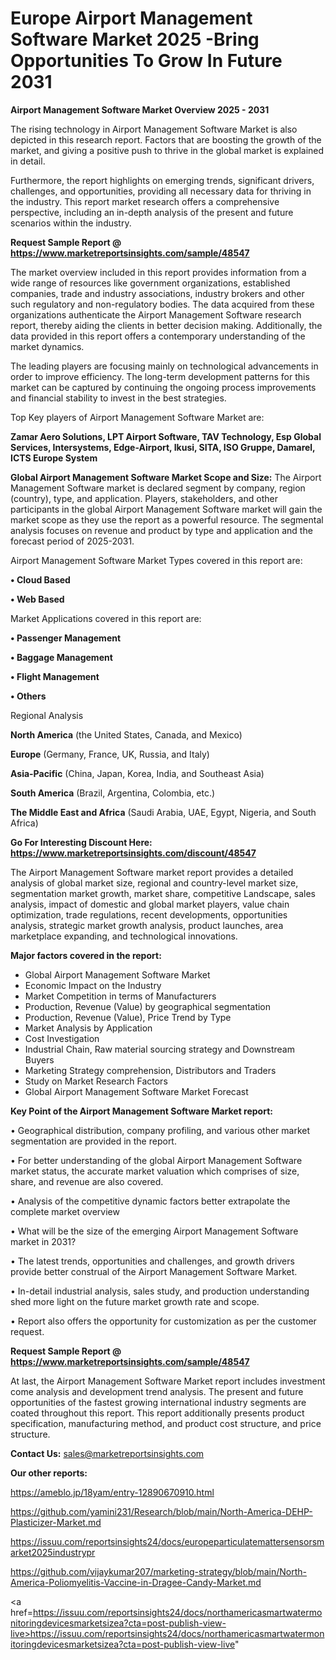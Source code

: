 # Europe Airport Management Software Market 2025 -Bring Opportunities To Grow In Future 2031

<Strong> Airport Management Software Market Overview 2025 - 2031</strong>

The rising technology in Airport Management Software Market is also depicted in this research report. Factors that are boosting the growth of the market, and giving a positive push to thrive in the global market is explained in detail.

Furthermore, the report highlights on emerging trends, significant drivers, challenges, and opportunities, providing all necessary data for thriving in the industry. This report market research offers a comprehensive perspective, including an in-depth analysis of the present and future scenarios within the industry.

<strong>Request Sample Report @ <a href=https://www.marketreportsinsights.com/sample/48547>https://www.marketreportsinsights.com/sample/48547</a></strong>

The market overview included in this report provides information from a wide range of resources like government organizations, established companies, trade and industry associations, industry brokers and other such regulatory and non-regulatory bodies. The data acquired from these organizations authenticate the Airport Management Software research report, thereby aiding the clients in better decision making. Additionally, the data provided in this report offers a contemporary understanding of the market dynamics.

The leading players are focusing mainly on technological advancements in order to improve efficiency. The long-term development patterns for this market can be captured by continuing the ongoing process improvements and financial stability to invest in the best strategies.

Top Key players of Airport Management Software Market are:

<strong>Zamar Aero Solutions, LPT Airport Software, TAV Technology, Esp Global Services, Intersystems, Edge-Airport, Ikusi, SITA, ISO Gruppe, Damarel, ICTS Europe System</strong>

<strong><b>Global Airport Management Software Market Scope and Size:</b></strong>
The Airport Management Software market is declared segment by company, region (country), type, and application. Players, stakeholders, and other participants in the global Airport Management Software market will gain the market scope as they use the report as a powerful resource. The segmental analysis focuses on revenue and product by type and application and the forecast period of 2025-2031.

Airport Management Software Market Types covered in this report are:

<strong>•  Cloud Based

•  Web Based</strong>

Market Applications covered in this report are:

<strong>•  Passenger Management

•  Baggage Management

•  Flight Management

•  Others</strong> 

Regional Analysis

<strong>North America</strong> (the United States, Canada, and Mexico)

<strong>Europe</strong> (Germany, France, UK, Russia, and Italy)

<strong>Asia-Pacific</strong> (China, Japan, Korea, India, and Southeast Asia)

<strong>South America</strong> (Brazil, Argentina, Colombia, etc.)

<strong>The Middle East and Africa</strong> (Saudi Arabia, UAE, Egypt, Nigeria, and South Africa)

<strong>Go For Interesting Discount Here: <a href=https://www.marketreportsinsights.com/discount/48547>https://www.marketreportsinsights.com/discount/48547</a></strong>

The Airport Management Software market report provides a detailed analysis of global market size, regional and country-level market size, segmentation market growth, market share, competitive Landscape, sales analysis, impact of domestic and global market players, value chain optimization, trade regulations, recent developments, opportunities analysis, strategic market growth analysis, product launches, area marketplace expanding, and technological innovations.

<strong><b>Major factors covered in the report:</b></strong>
<ul>
  <li>Global Airport Management Software Market </li>
  <li>Economic Impact on the Industry</li>
  <li>Market Competition in terms of Manufacturers</li>
  <li>Production, Revenue (Value) by geographical segmentation</li>
  <li>Production, Revenue (Value), Price Trend by Type</li>
  <li>Market Analysis by Application</li>
  <li>Cost Investigation</li>
  <li>Industrial Chain, Raw material sourcing strategy and Downstream Buyers</li>
  <li>Marketing Strategy comprehension, Distributors and Traders</li>
  <li>Study on Market Research Factors</li>
  <li>Global Airport Management Software Market Forecast</li>
</ul>

<strong><b>Key Point of the Airport Management Software Market report:</b></strong>

• Geographical distribution, company profiling, and various other market segmentation are provided in the report.

• For better understanding of the global Airport Management Software market status, the accurate market valuation which comprises of size, share, and revenue are also covered.

• Analysis of the competitive dynamic factors better extrapolate the complete market overview

• What will be the size of the emerging Airport Management Software market in 2031?

• The latest trends, opportunities and challenges, and growth drivers provide better construal of the Airport Management Software Market.

• In-detail industrial analysis, sales study, and production understanding shed more light on the future market growth rate and scope.

• Report also offers the opportunity for customization as per the customer request.

<strong>Request Sample Report @ <a href=https://www.marketreportsinsights.com/sample/48547>https://www.marketreportsinsights.com/sample/48547</a></strong>

At last, the Airport Management Software Market report includes investment come analysis and development trend analysis. The present and future opportunities of the fastest growing international industry segments are coated throughout this report. This report additionally presents product specification, manufacturing method, and product cost structure, and price structure.

<strong>Contact Us:</strong>
sales@marketreportsinsights.com

<strong>Our other reports:</strong>

<a href=https://ameblo.jp/18yam/entry-12890670910.html>https://ameblo.jp/18yam/entry-12890670910.html</a>

<a href=https://github.com/yamini231/Research/blob/main/North-America-DEHP-Plasticizer-Market.md>https://github.com/yamini231/Research/blob/main/North-America-DEHP-Plasticizer-Market.md</a>

<a href=https://issuu.com/reportsinsights24/docs/europeparticulatemattersensorsmarket2025industrypr>https://issuu.com/reportsinsights24/docs/europeparticulatemattersensorsmarket2025industrypr</a>

<a href=https://github.com/vijaykumar207/marketing-strategy/blob/main/North-America-Poliomyelitis-Vaccine-in-Dragee-Candy-Market.md>https://github.com/vijaykumar207/marketing-strategy/blob/main/North-America-Poliomyelitis-Vaccine-in-Dragee-Candy-Market.md</a>

<a href=https://issuu.com/reportsinsights24/docs/northamericasmartwatermonitoringdevicesmarketsizea?cta=post-publish-view-live>https://issuu.com/reportsinsights24/docs/northamericasmartwatermonitoringdevicesmarketsizea?cta=post-publish-view-live</a>"
